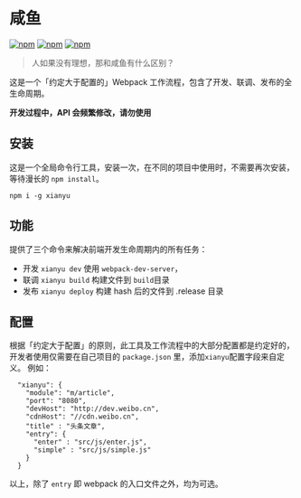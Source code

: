 # 咸鱼
[![npm](https://img.shields.io/npm/dt/xianyu.svg?style=flat-square)](https://www.npmjs.com/package/xianyu)
[![npm](https://img.shields.io/npm/v/xianyu.svg?style=flat-square)](https://www.npmjs.com/package/xianyu)
[![npm](https://img.shields.io/npm/l/xianyu.svg?style=flat-square)](https://www.npmjs.com/package/xianyu)

> 人如果没有理想，那和咸鱼有什么区别？

这是一个「约定大于配置的」Webpack 工作流程，包含了开发、联调、发布的全生命周期。

**开发过程中，API 会频繁修改，请勿使用**

## 安装
这是一个全局命令行工具，安装一次，在不同的项目中使用时，不需要再次安装，等待漫长的 `npm install`。
```
npm i -g xianyu
```

## 功能

提供了三个命令来解决前端开发生命周期内的所有任务：

* 开发
`xianyu dev`
使用 `webpack-dev-server`，
* 联调
`xianyu build`
构建文件到 `build`目录
* 发布
`xianyu deploy`
构建 hash 后的文件到 .release 目录

## 配置
根据「约定大于配置」的原则，此工具及工作流程中的大部分配置都是约定好的，开发者使用仅需要在自己项目的 `package.json` 里，添加`xianyu`配置字段来自定义。
例如：
```
  "xianyu": {
    "module": "m/article",
    "port": "8080",
    "devHost": "http://dev.weibo.cn",
    "cdnHost": "//cdn.weibo.cn",
    "title" : "头条文章",
    "entry": {
      "enter" : "src/js/enter.js",
      "simple" : "src/js/simple.js"
    }
  }
```
以上，除了 `entry` 即 webpack 的入口文件之外，均为可选。
